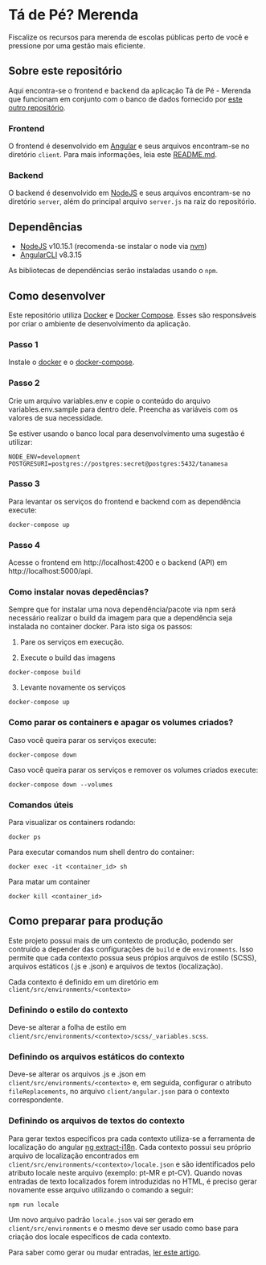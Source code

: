 # Tá de Pé? Merenda

Fiscalize os recursos para merenda de escolas públicas perto de você e pressione por uma gestão mais eficiente.

## Sobre este repositório

Aqui encontra-se o frontend e backend da aplicação Tá de Pé - Merenda que funcionam em conjunto com o banco de dados fornecido por [este outro repositório](https://github.com/analytics-ufcg/ta-na-mesa-dados).

### Frontend

O frontend é desenvolvido em [Angular](https://angular.io/) e seus arquivos encontram-se no diretório `client`. Para mais informações, leia este [README.md](https://github.com/analytics-ufcg/ta-na-mesa/tree/master/client).

### Backend

O backend é desenvolvido em [NodeJS](https://nodejs.org/en/) e seus arquivos encontram-se no diretório `server`, além do principal arquivo `server.js` na raiz do repositório.

## Dependências

* [NodeJS](https://nodejs.org/en/) v10.15.1 (recomenda-se instalar o node via [nvm](https://github.com/nvm-sh/nvm))
* [AngularCLI](https://cli.angular.io/) v8.3.15

As bibliotecas de dependências serão instaladas usando o `npm`.

## Como desenvolver

Este repositório utiliza [Docker](https://www.docker.com/) e [Docker Compose](https://docs.docker.com/compose/). Esses são responsáveis por criar o ambiente de desenvolvimento da aplicação.

### Passo 1

Instale o [docker](https://docs.docker.com/install/) e o [docker-compose](https://docs.docker.com/compose/install/).

### Passo 2

Crie um arquivo variables.env e copie o conteúdo do arquivo variables.env.sample para dentro dele. Preencha as variáveis com os valores de sua necessidade.

Se estiver usando o banco local para desenvolvimento uma sugestão é utilizar:

```
NODE_ENV=development
POSTGRESURI=postgres://postgres:secret@postgres:5432/tanamesa
```

### Passo 3

Para levantar os serviços do frontend e backend com as dependência execute:

```
docker-compose up
```

### Passo 4

Acesse o frontend em http://localhost:4200 e o backend (API) em http://localhost:5000/api.

### Como instalar novas depedências?

Sempre que for instalar uma nova dependência/pacote via npm será necessário realizar o build da imagem para que a dependência seja instalada no container docker. Para isto siga os passos:

1. Pare os serviços em execução.

2. Execute o build das imagens
```
docker-compose build
```
3. Levante novamente os serviços
```
docker-compose up
```

### Como parar os containers e apagar os volumes criados?

Caso você queira parar os serviços execute:

```
docker-compose down
```

Caso você queira parar os serviços e remover os volumes criados execute:
```
docker-compose down --volumes
```

### Comandos úteis

Para visualizar os containers rodando:

```
docker ps
```

Para executar comandos num shell dentro do container:

```
docker exec -it <container_id> sh
```

Para matar um container

```
docker kill <container_id>
```

## Como preparar para produção

Este projeto possui mais de um contexto de produção, podendo ser contruído a depender das configurações de `build` e de `environments`. Isso permite que cada contexto possua seus própios arquivos de estilo (SCSS), arquivos estáticos (.js e .json) e arquivos de textos (localização).

Cada contexto é definido em um diretório em `client/src/environments/<contexto>`

### Definindo o estilo do contexto

Deve-se alterar a folha de estilo em `client/src/environments/<contexto>/scss/_variables.scss`.

### Definindo os arquivos estáticos do contexto

Deve-se alterar os arquivos .js e .json em `client/src/environments/<contexto>` e, em seguida, configurar o atributo `fileReplacements`, no arquivo `client/angular.json` para o contexto correspondente.

### Definindo os arquivos de textos do contexto

Para gerar textos específicos pra cada contexto utiliza-se a ferramenta de localização do angular [ng extract-i18n](https://angular.io/cli/extract-i18n). Cada contexto possui seu próprio arquivo de localização encontrados em `client/src/environments/<contexto>/locale.json` e são identificados pelo atributo locale neste arquivo (exemplo: pt-MR e pt-CV). Quando novas entradas de texto localizados forem introduzidas no HTML, é preciso gerar novamente esse arquivo utilizando o comando a seguir:

```
npm run locale
```

Um novo arquivo padrão `locale.json` vai ser gerado em `client/src/environments` e o mesmo deve ser usado como base para criação dos locale específicos de cada contexto.

Para saber como gerar ou mudar entradas, [ler este artigo](https://angular.io/guide/i18n-common-prepare).